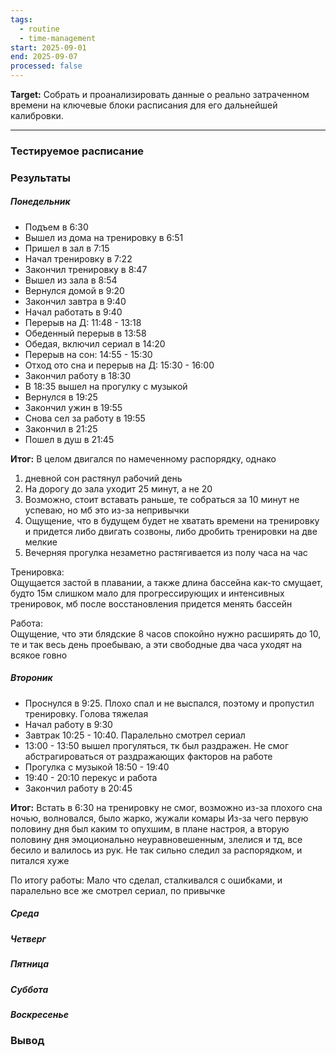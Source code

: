```yaml
---
tags:
  - routine
  - time-management
start: 2025-09-01
end: 2025-09-07
processed: false
---
```

**Target:** Собрать и проанализировать данные о реально затраченном времени на ключевые блоки расписания для его дальнейшей калибровки.

---
### Тестируемое расписание

### Результаты
##### Понедельник
* Подъем в 6:30
* Вышел из дома на тренировку в 6:51
* Пришел в зал в 7:15
* Начал тренировку в 7:22
* Закончил тренировку в 8:47
* Вышел из зала в 8:54
* Вернулся домой в 9:20
* Закончил завтра в 9:40
* Начал работать в 9:40
* Перерыв на Д: 11:48 - 13:18
* Обеденный перерыв в 13:58
* Обедая, включил сериал в 14:20
* Перерыв на сон: 14:55 - 15:30
* Отход ото сна и перерыв на Д: 15:30 - 16:00
* Закончил работу в 18:30
* В 18:35 вышел на прогулку с музыкой
* Вернулся в 19:25
* Закончил ужин в 19:55
* Снова сел за работу в 19:55
* Закончил в 21:25
* Пошел в душ в 21:45

**Итог:**
В целом двигался по намеченному распорядку, однако  
1. дневной сон растянул рабочий день  
2. На дорогу до зала уходит 25 минут, а не 20  
3. Возможно, стоит вставать раньше, те собраться за 10 минут не успеваю, но мб это из-за непривычки  
4. Ощущение, что в будущем будет не хватать времени на тренировку и придется либо двигать созвоны, либо дробить тренировки на две мелкие  
5. Вечерняя прогулка незаметно растягивается из полу часа на час  
  
Тренировка:  
Ощущается застой в плавании, а также длина бассейна как-то смущает, будто 15м слишком мало для прогрессирующих и интенсивных тренировок, мб после восстановления придется менять бассейн  
  
Работа:  
Ощущение, что эти блядские 8 часов спокойно нужно расширять до 10, те и так весь день проебываю, а эти свободные два часа уходят на всякое говно
##### Второник
* Проснулся в 9:25. Плохо спал и не выспался, поэтому и пропустил тренировку. Голова тяжелая
* Начал работу в 9:30
* Завтрак 10:25 - 10:40. Паралельно смотрел сериал
* 13:00 - 13:50 вышел прогуляться, тк был раздражен. Не смог абстрагироваться от раздражающих факторов на работе
* Прогулка с музыкой 18:50 - 19:40
* 19:40 - 20:10 перекус и работа
* Закончил работу в 20:45

**Итог:**
Встать в 6:30 на тренировку не смог, возможно из-за плохого сна ночью, волновался, было жарко, жужали комары
Из-за чего первую половину дня был каким то опухшим, в плане настроя, а вторую половину дня эмоционально неуравновешенным, злелися и тд, все бесило и валилось из рук. Не так сильно следил за распорядком, и питался хуже 

По итогу работы:
Мало что сделал, сталкивался с ошибками, и паралельно все же смотрел сериал, по привычке
##### Среда

##### Четверг

##### Пятница

##### Суббота

##### Воскресенье

### Вывод